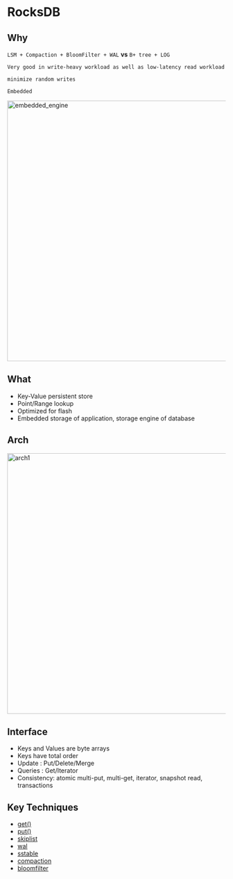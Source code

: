 # RocksDB

## Why
`LSM + Compaction + BloomFilter + WAL` **vs** `B+ tree + LOG`
```
Very good in write-heavy workload as well as low-latency read workload

minimize random writes
```

`Embedded`

<img src="https://user-images.githubusercontent.com/16873751/96497419-80ca3400-11ff-11eb-9a79-62ca5212d408.png" alt="embedded_engine" width="600"/>


## What
- Key-Value persistent store
- Point/Range lookup
- Optimized for flash
- Embedded storage of application, storage engine of database

## Arch


<img src="https://user-images.githubusercontent.com/16873751/96756920-979c9200-1389-11eb-984c-34957c8248a5.png" alt="arch1" width="600"/>  


## Interface
- Keys and Values are byte arrays
- Keys have total order
- Update : Put/Delete/Merge
- Queries : Get/Iterator
- Consistency: atomic multi-put, multi-get, iterator, snapshot read, transactions

## Key Techniques 
- [get()](./leveldb_read.md)
- [put()](./leveldb_write.md)
- [skiplist](./skiplist.md)
- [wal](./write_ahead_log.md)
- [sstable](./sstable.md)
- [compaction](./compaction.md)
- [bloomfilter](./bloomfilter.md)